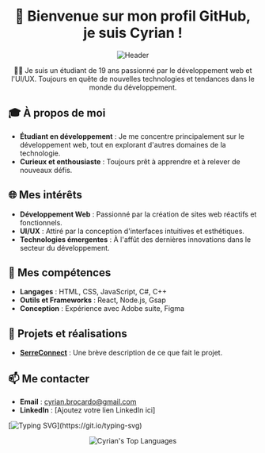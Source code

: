 <div align="center">

# 👋 Bienvenue sur mon profil GitHub, je suis Cyrian !

![Header](https://i.ibb.co/StCJGc1/github-header-image-3.png)

👨‍🎓 Je suis un étudiant de 19 ans passionné par le développement web et l'UI/UX. Toujours en quête de nouvelles technologies et tendances dans le monde du développement.

</div>

## 🎓 À propos de moi
- **Étudiant en développement** : Je me concentre principalement sur le développement web, tout en explorant d'autres domaines de la technologie.
- **Curieux et enthousiaste** : Toujours prêt à apprendre et à relever de nouveaux défis.

## 🌐 Mes intérêts
- **Développement Web** : Passionné par la création de sites web réactifs et fonctionnels.
- **UI/UX** : Attiré par la conception d'interfaces intuitives et esthétiques.
- **Technologies émergentes** : À l'affût des dernières innovations dans le secteur du développement.

## 💼 Mes compétences
- **Langages** : HTML, CSS, JavaScript, C#, C++
- **Outils et Frameworks** : React, Node.js, Gsap
- **Conception** : Expérience avec Adobe suite, Figma

## 🚀 Projets et réalisations
- **[SerreConnect](https://github.com/Explo38/SerreConnect_V2.git)** : Une brève description de ce que fait le projet.

## 📫 Me contacter
- **Email** : [cyrian.brocardo@gmail.com](mailto:cyrian.brocardo@gmail.com)
- **LinkedIn** : [Ajoutez votre lien LinkedIn ici]

[![Typing SVG](https://readme-typing-svg.herokuapp.com?lines=Je+suis+Cyrian;Développeur+web+passionné...)](https://git.io/typing-svg)

<p align="center">
  <img src="https://github-readme-stats.vercel.app/api/top-langs/?username=Explo38&layout=compact&theme=dark" alt="Cyrian's Top Languages">
</p>



